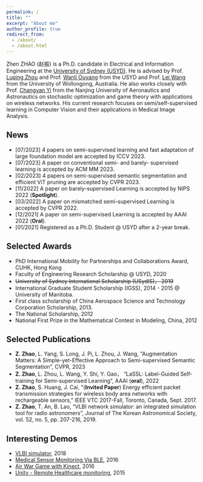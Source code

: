 ```yaml
---
permalink: /
title: ""
excerpt: "About me"
author_profile: true
redirect_from: 
  - /about/
  - /about.html
---
```


Zhen ZHAO (赵振) is a Ph.D. candidate in Electrical and Information Engineering at the [University of Sydney (USYD)](https://www.sydney.edu.au/). 
He is advised by Prof. [Luping Zhou](https://www.sydney.edu.au/engineering/about/our-people/academic-staff/luping-zhou.html) and Prof. [Wanli Ouyang](https://www.sydney.edu.au/engineering/about/our-people/academic-staff/wanli-ouyang.html) from the USYD and Prof. [Lei Wang](https://scholars.uow.edu.au/display/lei_wang) from the University of Wollongong, Australia. He also works closely with Prof. [Changyan Yi](http://inet-nuaa.cn/changyan-yi/) from the Nanjing University of Aeronautics and Astronautics on stochastic optimization and game theory with applications on wireless networks. His current research focuses on semi/self-supervised learning in Computer Vision and their applications in Medical Image Analysis.


## News
- [07/2023] 4 papers on semi-supervised learning and fast adaptation of large foundation model are accepted by ICCV 2023.
- [07/2023] A paper on conventional semi- and barely- supervised learning  is accepted by ACM MM 2023.
- [02/2023] 4 papers on semi-supervised semantic segmentation and efficient ViT pruning are accepted by CVPR 2023.
- [11/2022] A paper on barely-supervised Learning is accepted by NIPS 2022 (**Spotlight**).
- [03/2022] A paper on mismatched semi-supervised Learning is accepted by CVPR 2022.
- [12/2021] A paper on semi-supervised Learning is accepted by AAAI 2022 (**Oral**).
- [01/2021] Registered as a Ph.D. Student @ USYD after a 2-year break.  

## Selected Awards
- PhD International Mobility for Partnerships and Collaborations Award, CUHK, Hong Kong
- Faculty of Engineering Research Scholarship @ USYD, 2020
- ~~University of Sydney International Scholarship (USydIS)， 2019~~
- International Graduate Student Scholarship (IGSS), 2014 - 2015 @ University of Manitoba.
- First class scholarship of China Aerospace Science and Technology Corporation Scholarship, 2013.
- The National Scholarship, 2012
- National First Prize in the Mathematical Contest in Modeling, China, 2012

## Selected Publications
- **Z. Zhao**, L. Yang, S. Long, J. Pi, L. Zhou, J. Wang, "Augmentation Matters: A Simple-yet-Effective Approach to Semi-supervised Semantic Segmentation”, CVPR, 2023
- **Z. Zhao**, L. Zhou, L. Wang, Y. Shi, Y. Gao， “LaSSL: Label-Guided Self-training for Semi-supervised Learning”, AAAI (**oral**), 2022
- **Z. Zhao**, S. Huang, J. Cai, "(**Invited Paper**) Energy efficient packet transmission strategies for wireless body area networks with rechargeable sensors," IEEE VTC 2017-Fall, Toronto, Canada, Sept. 2017.
- **Z. Zhao**, T. An, B. Lao, “VLBI network simulator: an integrated simulation tool for radio astronomers”, Journal of The Korean Astronomical Society, vol. 52, no. 5, pp. 207-216, 2019.


## Interesting Demos
- [VLBI simulator](https://zhenzhao.github.io/posts/2017/11/demos-vlbi-sim/), 2018
- [Medical Sensor Monitoring Via BLE](https://zhenzhao.github.io/posts/2016/08/ble-sensor-android/), 2016
- [Air War Game with Kinect](https://zhenzhao.github.io/posts/2016/04/air-war-kinect/), 2016
- [Unity - Remote Healthcare monitoring](https://zhenzhao.github.io/posts/2015/10/unity-healthcare-monitoring/), 2015
